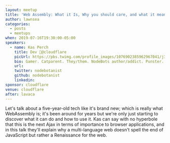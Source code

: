 ```yaml
---
layout: meetup
title: 'Web Assembly: What it Is, Why you should care, and what it means for JS'
author: lawnsea
categories:
  - posts
  - meetups
when: 2019-07-16T19:30:00-05:00
speakers:
  - name: Kas Perch
    title: Dev 🥑@cloudflare
    picUrl: https://pbs.twimg.com/profile_images/1076902385962967041/j34WmE-Y_400x400.jpg
    bio: Gamer. Catparent. They/them. NodeBots author/addict. Punster. EE Dropout/Self-Study. a.k.a @ATX-Sabine
    url:
    twitter: nodebotanist
    github: nodebotanist
    linkedin:
sponsor: cloudflare
venue: cloudflare
after: lavaca
---
```


Let's talk about a five-year-old tech like it's brand new; which is really what WebAssembly is; it's been around for years but we're only just starting to discover what it can do and how to use it. Kas can say with no hyperbole that this is the next Ajax in terms of importance to browser applications, and in this talk they'll explain why a multi-language web doesn't spell the end of JavaScript but rather a Renaissance for the web.
